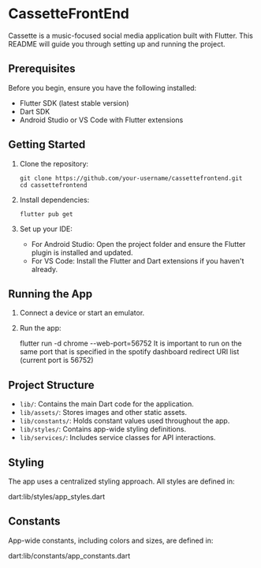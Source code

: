 # CassetteFrontEnd
 

Cassette is a music-focused social media application built with Flutter. This README will guide you through setting up and running the project.

## Prerequisites

Before you begin, ensure you have the following installed:
- Flutter SDK (latest stable version)
- Dart SDK
- Android Studio or VS Code with Flutter extensions

## Getting Started

1. Clone the repository:
   ```
   git clone https://github.com/your-username/cassettefrontend.git
   cd cassettefrontend
   ```

2. Install dependencies:
   ```
   flutter pub get
   ```

3. Set up your IDE:
   - For Android Studio: Open the project folder and ensure the Flutter plugin is installed and updated.
   - For VS Code: Install the Flutter and Dart extensions if you haven't already.

## Running the App

1. Connect a device or start an emulator.

2. Run the app:
   
   flutter run -d chrome --web-port=56752
   It is important to run on the same port that is specified in the spotify dashboard redirect URI list (current port is 56752)

## Project Structure

- `lib/`: Contains the main Dart code for the application.
- `lib/assets/`: Stores images and other static assets.
- `lib/constants/`: Holds constant values used throughout the app.
- `lib/styles/`: Contains app-wide styling definitions.
- `lib/services/`: Includes service classes for API interactions.


## Styling

The app uses a centralized styling approach. All styles are defined in:

dart:lib/styles/app_styles.dart

## Constants

App-wide constants, including colors and sizes, are defined in:

dart:lib/constants/app_constants.dart

